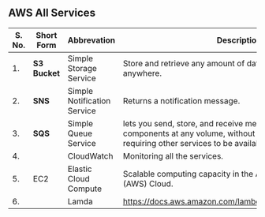 ## AWS All Services

|S. No.|Short Form|Abbrevation|Description|
|---|---|---|---|
|1.|**S3 Bucket**|Simple Storage Service|Store and retrieve any amount of data at any time, from anywhere.|
|2.|**SNS**|Simple Notification Service|Returns a notification message.|
|3.|**SQS**|Simple Queue Service|lets you send, store, and receive messages between software components at any volume, without losing messages or requiring other services to be available.|
|4.||CloudWatch|Monitoring all the services.|
|5.|EC2|Elastic Cloud Compute|Scalable computing capacity in the Amazon Web Services (AWS) Cloud.|
|6.||Lamda|https://docs.aws.amazon.com/lambda/latest/dg/welcome.html|
